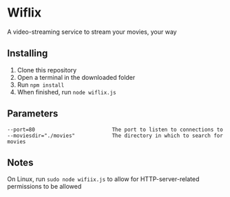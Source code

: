 # Wiflix
A video-streaming service to stream your movies, your way

## Installing
1. Clone this repository
2. Open a terminal in the downloaded folder
3. Run `npm install`
4. When finished, run `node wiflix.js`

## Parameters
`
 --port=80                         The port to listen to connections to
 --moviesdir="./movies"            The directory in which to search for movies
`

## Notes
On Linux, run `sudo node wifiix.js` to allow for HTTP-server-related permissions to be allowed
